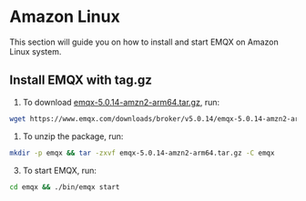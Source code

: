 # Amazon Linux

This section will guide you on how to install and start EMQX on Amazon Linux system.

## Install EMQX with tag.gz

1. To download [emqx-5.0.14-amzn2-arm64.tar.gz](https://www.emqx.com/downloads/broker/v5.0.14/emqx-5.0.14-amzn2-arm64.tar.gz), run:

```bash
wget https://www.emqx.com/downloads/broker/v5.0.14/emqx-5.0.14-amzn2-arm64.tar.gz
```

1. To unzip the package, run:

```bash
mkdir -p emqx && tar -zxvf emqx-5.0.14-amzn2-arm64.tar.gz -C emqx
```

3. To start EMQX, run:

```bash
cd emqx && ./bin/emqx start
```
